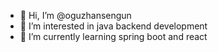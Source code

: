 - 👋 Hi, I’m @oguzhansengun
- 👀 I’m interested in java backend development
- 🌱 I’m currently learning spring boot and react
